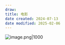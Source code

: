 ```yaml
---
draw:
title: 电影
date created: 2024-07-13
date modified: 2025-02-06
---
```


![image.png|1000](https://imagehosting4picgo.oss-cn-beijing.aliyuncs.com/imagehosting/fix-dir%2Fpicgo%2Fpicgo-clipboard-images%2F2024%2F07%2F13%2F19-19-01-5c122fc96a4d9d619cfd72bd9bafece2-20240713191901-12d3ae.png)
